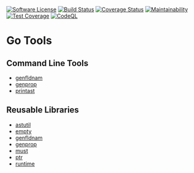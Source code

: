 [![Software License](https://img.shields.io/badge/license-MIT-brightgreen.svg?style=flat-square)](LICENSE)
[![Build Status](https://github.com/hidori/go-tools/actions/workflows/ci.yml/badge.svg?branch=main)](https://github.com/hidori/go-tools/actions/workflows/ci.yml)
[![Coverage Status](https://coveralls.io/repos/github/hidori/go-tools/badge.svg?branch=main)](https://coveralls.io/github/hidori/go-tools?branch=main)
[![Maintainability](https://api.codeclimate.com/v1/badges/979abcdc61b3f820e6ad/maintainability)](https://codeclimate.com/github/hidori/go-tools/maintainability)
[![Test Coverage](https://api.codeclimate.com/v1/badges/979abcdc61b3f820e6ad/test_coverage)](https://codeclimate.com/github/hidori/go-tools/test_coverage)
[![CodeQL](https://github.com/hidori/go-tools/actions/workflows/github-code-scanning/codeql/badge.svg?branch=main)](https://github.com/hidori/go-tools/actions/workflows/github-code-scanning/codeql)

# Go Tools

## Command Line Tools

* [genfldnam](./cmd/genfldnam/)
* [genprop](./cmd/genprop/)
* [printast](./cmd/printast)

## Reusable Libraries

* [astutil](./astutil/)
* [empty](./empty/)
* [genfldnam](./genfldnam/)
* [genprop](./genprop/)
* [must](./must/)
* [ptr](./ptr/)
* [runtime](./runtime/)
